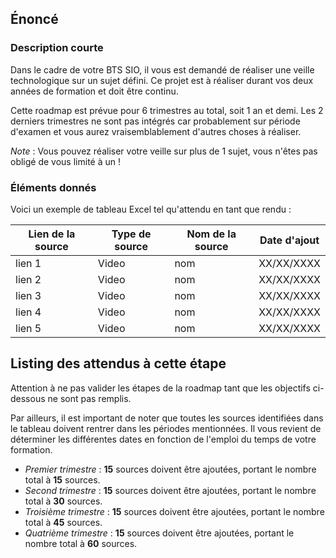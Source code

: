 ## Énoncé

### Description courte

Dans le cadre de votre BTS SIO, il vous est demandé de réaliser une veille technologique sur un sujet défini. Ce projet est à réaliser durant vos deux années de formation et doit être continu.

Cette roadmap est prévue pour 6 trimestres au total, soit 1 an et demi. Les 2 derniers trimestres ne sont pas intégrés car probablement sur période d'examen et vous aurez vraisemblablement d'autres choses à réaliser.

_Note_ : Vous pouvez réaliser votre veille sur plus de 1 sujet, vous n'êtes pas obligé de vous limité à un !

### Éléments donnés

Voici un exemple de tableau Excel tel qu'attendu en tant que rendu :

| Lien de la source | Type de source | Nom de la source | Date d'ajout |
| --- | --- | --- | --- |
| lien 1 | Video | nom | XX/XX/XXXX |
| lien 2 | Video | nom | XX/XX/XXXX |
| lien 3 | Video | nom | XX/XX/XXXX |
| lien 4 | Video | nom | XX/XX/XXXX |
| lien 5 | Video | nom | XX/XX/XXXX |

## Listing des attendus à cette étape

Attention à ne pas valider les étapes de la roadmap tant que les objectifs ci-dessous ne sont pas remplis.

Par ailleurs, il est important de noter que toutes les sources identifiées dans le tableau doivent rentrer dans les périodes mentionnées. Il vous revient de déterminer les différentes dates en fonction de l'emploi du temps de votre formation.

- _Premier trimestre_ : __15__ sources doivent être ajoutées, portant le nombre total à __15__ sources.
- _Second trimestre_ : __15__ sources doivent être ajoutées, portant le nombre total à __30__ sources.
- _Troisième trimestre_ : __15__ sources doivent être ajoutées, portant le nombre total à __45__ sources.
- _Quatrième trimestre_ : __15__ sources doivent être ajoutées, portant le nombre total à __60__ sources.
